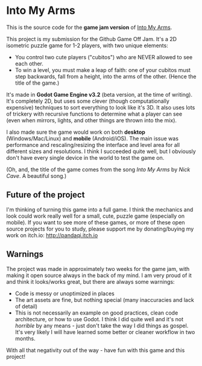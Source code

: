 # Into My Arms

This is the source code for the **game jam version** of [Into My Arms](https://pandaqi.com/into-my-arms).

This project is my submission for the Github Game Off Jam. It's a 2D isometric puzzle game for 1-2 players, with two unique elements:
*  You control two cute players ("cubitos") who are NEVER allowed to see each other.
*  To win a level, you must make a leap of faith: one of your cubitos must step backwards, fall from a height, into the arms of the other. (Hence the title of the game.)

It's made in **Godot Game Engine v3.2** (beta version, at the time of writing). It's completely 2D, but uses some clever (though computationally expensive) techniques to sort everything to look like it's 3D. It also uses lots of trickery with recursive functions to determine what a player can see (even when mirrors, lights, and other things are thrown into the mix).

I also made sure the game would work on both **desktop** (Windows/Mac/Linux) and **mobile** (Android/iOS). The main issue was performance and rescaling/resizing the interface and level area for all different sizes and resolutions. I think I succeeded quite well, but I obviously don't have every single device in the world to test the game on.

(Oh, and, the title of the game comes from the song *Into My Arms* by *Nick Cave*. A beautiful song.)

## Future of the project

I'm thinking of turning this game into a full game. I think the mechanics and look could work really well for a small, cute, puzzle game (especially on mobile). If you want to see more of these games, or more of these open source projects for you to study, please support me by donating/buying my work on itch.io: http://pandaqi.itch.io

## Warnings

The project was made in approximately two weeks for the game jam, with making it open source always in the back of my mind. I am very proud of it and think it looks/works great, but there are always some warnings:
*  Code is messy or unoptimized in places
*  The art assets are fine, but nothing special (many inaccuracies and lack of detail)
*  This is not necessarily an example on good practices, clean code architecture, or how to use Godot. I think I did quite well and it's not *horrible* by any means - just don't take the way I did things as gospel. It's very likely I will have learned some better or cleaner workflow in two months.

With all that negativity out of the way - have fun with this game and this project!

